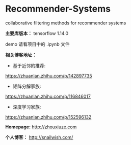 # Recommender-Systems
collaborative filtering methods for recommender systems

**主要库版本：** tensorflow 1.14.0 

demo 请看项目中的 .ipynb 文件

**相关博客地址：**
- 基于近邻的推荐:

https://zhuanlan.zhihu.com/p/142897735

- 矩阵分解家族:

https://zhuanlan.zhihu.com/p/116846017

- 深度学习家族:

https://zhuanlan.zhihu.com/p/152596132


**Homepage:** http://zhouxiuze.com

**个人博客：** http://snailwish.com/
